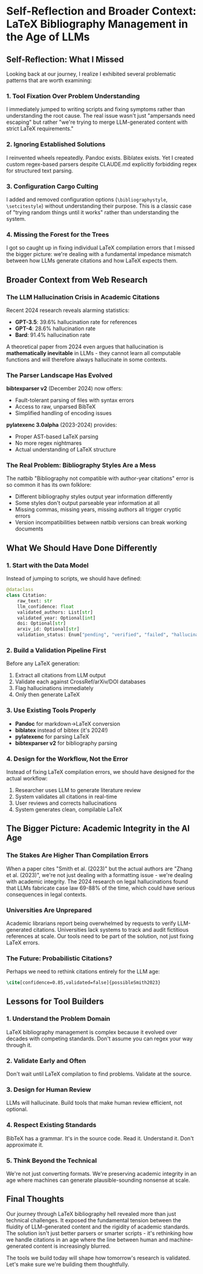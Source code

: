 # Self-Reflection and Broader Context: LaTeX Bibliography Management in the Age of LLMs

## Self-Reflection: What I Missed

Looking back at our journey, I realize I exhibited several problematic patterns that are worth examining:

### 1. **Tool Fixation Over Problem Understanding**
I immediately jumped to writing scripts and fixing symptoms rather than understanding the root cause. The real issue wasn't just "ampersands need escaping" but rather "we're trying to merge LLM-generated content with strict LaTeX requirements."

### 2. **Ignoring Established Solutions**
I reinvented wheels repeatedly. Pandoc exists. Biblatex exists. Yet I created custom regex-based parsers despite CLAUDE.md explicitly forbidding regex for structured text parsing.

### 3. **Configuration Cargo Culting**
I added and removed configuration options (`\bibliographystyle`, `\setcitestyle`) without understanding their purpose. This is a classic case of "trying random things until it works" rather than understanding the system.

### 4. **Missing the Forest for the Trees**
I got so caught up in fixing individual LaTeX compilation errors that I missed the bigger picture: we're dealing with a fundamental impedance mismatch between how LLMs generate citations and how LaTeX expects them.

## Broader Context from Web Research

### The LLM Hallucination Crisis in Academic Citations

Recent 2024 research reveals alarming statistics:
- **GPT-3.5**: 39.6% hallucination rate for references
- **GPT-4**: 28.6% hallucination rate
- **Bard**: 91.4% hallucination rate

A theoretical paper from 2024 even argues that hallucination is **mathematically inevitable** in LLMs - they cannot learn all computable functions and will therefore always hallucinate in some contexts.

### The Parser Landscape Has Evolved

**bibtexparser v2** (December 2024) now offers:
- Fault-tolerant parsing of files with syntax errors
- Access to raw, unparsed BibTeX
- Simplified handling of encoding issues

**pylatexenc 3.0alpha** (2023-2024) provides:
- Proper AST-based LaTeX parsing
- No more regex nightmares
- Actual understanding of LaTeX structure

### The Real Problem: Bibliography Styles Are a Mess

The natbib "Bibliography not compatible with author-year citations" error is so common it has its own folklore:
- Different bibliography styles output year information differently
- Some styles don't output parseable year information at all
- Missing commas, missing years, missing authors all trigger cryptic errors
- Version incompatibilities between natbib versions can break working documents

## What We Should Have Done Differently

### 1. **Start with the Data Model**
Instead of jumping to scripts, we should have defined:
```python
@dataclass
class Citation:
    raw_text: str
    llm_confidence: float
    validated_authors: List[str]
    validated_year: Optional[int]
    doi: Optional[str]
    arxiv_id: Optional[str]
    validation_status: Enum["pending", "verified", "failed", "hallucinated"]
```

### 2. **Build a Validation Pipeline First**
Before any LaTeX generation:
1. Extract all citations from LLM output
2. Validate each against CrossRef/arXiv/DOI databases
3. Flag hallucinations immediately
4. Only then generate LaTeX

### 3. **Use Existing Tools Properly**
- **Pandoc** for markdown→LaTeX conversion
- **biblatex** instead of bibtex (it's 2024!)
- **pylatexenc** for parsing LaTeX
- **bibtexparser v2** for bibliography parsing

### 4. **Design for the Workflow, Not the Error**
Instead of fixing LaTeX compilation errors, we should have designed for the actual workflow:
1. Researcher uses LLM to generate literature review
2. System validates all citations in real-time
3. User reviews and corrects hallucinations
4. System generates clean, compilable LaTeX

## The Bigger Picture: Academic Integrity in the AI Age

### The Stakes Are Higher Than Compilation Errors

When a paper cites "Smith et al. (2023)" but the actual authors are "Zhang et al. (2023)", we're not just dealing with a formatting issue - we're dealing with academic integrity. The 2024 research on legal hallucinations found that LLMs fabricate case law 69-88% of the time, which could have serious consequences in legal contexts.

### Universities Are Unprepared

Academic librarians report being overwhelmed by requests to verify LLM-generated citations. Universities lack systems to track and audit fictitious references at scale. Our tools need to be part of the solution, not just fixing LaTeX errors.

### The Future: Probabilistic Citations?

Perhaps we need to rethink citations entirely for the LLM age:
```latex
\cite[confidence=0.85,validated=false]{possibleSmith2023}
```

## Lessons for Tool Builders

### 1. **Understand the Problem Domain**
LaTeX bibliography management is complex because it evolved over decades with competing standards. Don't assume you can regex your way through it.

### 2. **Validate Early and Often**
Don't wait until LaTeX compilation to find problems. Validate at the source.

### 3. **Design for Human Review**
LLMs will hallucinate. Build tools that make human review efficient, not optional.

### 4. **Respect Existing Standards**
BibTeX has a grammar. It's in the source code. Read it. Understand it. Don't approximate it.

### 5. **Think Beyond the Technical**
We're not just converting formats. We're preserving academic integrity in an age where machines can generate plausible-sounding nonsense at scale.

## Final Thoughts

Our journey through LaTeX bibliography hell revealed more than just technical challenges. It exposed the fundamental tension between the fluidity of LLM-generated content and the rigidity of academic standards. The solution isn't just better parsers or smarter scripts - it's rethinking how we handle citations in an age where the line between human and machine-generated content is increasingly blurred.

The tools we build today will shape how tomorrow's research is validated. Let's make sure we're building them thoughtfully.
